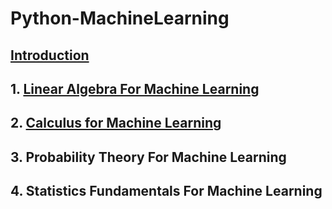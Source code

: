 # Python-MachineLearning

## [Introduction](https://github.com/mohammad-reza-omrani/Python-MachineLearning/tree/Introduction?tab=readme-ov-file)
## 1. [Linear Algebra For Machine Learning](https://github.com/mohammad-reza-omrani/Python-MachineLearning/tree/1.-Linear-Algebra-For-Machine-Learning?tab=readme-ov-file)
## 2. [Calculus for Machine Learning](https://github.com/mohammad-reza-omrani/Python-MachineLearning/tree/2.-Calculus-for-Machine-Learning?tab=readme-ov-file)
## 3. Probability Theory For Machine Learning
## 4. Statistics Fundamentals For Machine Learning
